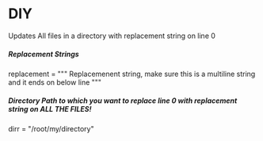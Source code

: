 # DIY
Updates All files in a directory with replacement string on line 0
##### Replacement Strings
replacement = """ Replacemenent string, make sure this is a multiline string and it ends on below line
 """
##### Directory Path to which you want to replace line 0 with replacement string on ALL THE FILES!
dirr = "/root/my/directory"
